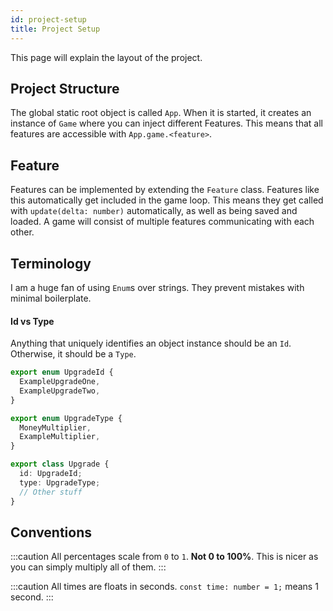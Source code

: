 ```yaml
---
id: project-setup
title: Project Setup
---
```


This page will explain the layout of the project.

## Project Structure
The global static root object is called `App`.
When it is started, it creates an instance of `Game` where you can inject different Features.
This means that all features are accessible with `App.game.<feature>`.

## Feature
Features can be implemented by extending the `Feature` class.
Features like this automatically get included in the game loop.
This means they get called with `update(delta: number)` automatically, as well as being saved and loaded.
A game will consist of multiple features communicating with each other.

## Terminology
I am a huge fan of using `Enum`s over strings. They prevent mistakes with minimal boilerplate.

#### Id vs Type
Anything that uniquely identifies an object instance should be an `Id`. Otherwise, it should be a `Type`.

```ts
export enum UpgradeId {
  ExampleUpgradeOne,
  ExampleUpgradeTwo,
}

export enum UpgradeType {
  MoneyMultiplier,
  ExampleMultiplier,
}

export class Upgrade {
  id: UpgradeId;
  type: UpgradeType;
  // Other stuff
}
```

## Conventions
:::caution
All percentages scale from `0` to `1`. **Not 0 to 100%**. This is nicer as you can simply multiply all of them.
:::

:::caution
All times are floats in seconds.
`const time: number = 1;` means 1 second.
:::
